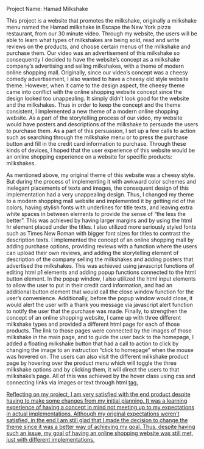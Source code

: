 Project Name: Hamad Milkshake

This project is a website that promotes the milkshake, originally a milkshake menu named the Hamad milkshake in Escape the New York pizza restaurant, from our 30 minute video. Through my website, the users will be able to learn what types of milkshakes are being sold, read and write reviews on the products, and choose certain menus of the milkshake and purchase them. Our video was an advertisement of this milkshake so consequently I decided to have the website’s concept as a milkshake company’s advertising and selling milkshakes, with a theme of modern online shopping mall. Originally, since our video’s concept was a cheesy comedy advertisement, I also wanted to have a cheesy old style website theme. However, when it came to the design aspect, the cheesy theme came into conflict with the online shopping website concept since the design looked too unappealing. It simply didn’t look good for the website and the milkshakes. Thus in order to keep the concept and the theme consistent, I implemented a new theme of a modern online shopping website. As a part of the storytelling process of our video, my website would have posters and descriptions of the milkshake to persuade the users to purchase them. As a part of this persuasion, I set up a few calls to action such as searching through the milkshake menu or to press the purchase button and fill in the credit card information to purchase. Through these kinds of devices, I hoped that the user experience of this website would be an online shopping experience on a website for specific products: milkshakes. 

As mentioned above, my original theme of this website was a cheesy style. But during the process of implementing it with awkward color schemes and inelegant placements of texts and images, the consequent design of this implementation had a very unappealing design. Thus, I changed my theme to a modern shopping mall website and implemented it by getting rid of the colors, having stylish fonts with underlines for title texts, and leaving extra white spaces in between elements to provide the sense of “the less the better”. This was achieved by having larger margins and by using the html hr element placed under the titles. I also utilized more seriously styled fonts such as Times New Roman with bigger font sizes for titles to contrast the description texts. I implemented the concept of an online shopping mall by adding purchase options, providing reviews with a function where the users can upload their own reviews, and adding the storytelling element of description of the company selling the milkshakes and adding posters that advertised the milkshakes. This was achieved using javascript functions of editing html p1 elements and adding popup functions connected to the html button element. In the popup window, I also utilized the html input elements to allow the user to put in their credit card information, and had an additional button element that would call the close window function for the user’s convenience. Additionally, before the popup window would close, it would alert the user with a thank you message via javascript alert function to notify the user that the purchase was made. Finally, to strengthen the concept of an online shopping website, I came up with three different milkshake types and provided a different html page for each of those products. The link to those pages were connected by the images of those milkshake in the main page, and to guide the user back to the homepage, I added a floating milkshake button that had a call to action to click by changing the image to an instruction “click to homepage” when the mouse was hovered on. The users can also visit the different milkshake product page by hovering over the product menu which will toggle the three milkshake options and by clicking them, it will direct the users to that milkshake’s page. All of this was achieved by the hover class using css and connecting links via images or text through html <a href> tag. 
  
Reflecting on my project, I am very satisfied with the end product despite having to make some changes from my initial planning. It was a learning experience of having a concept in mind not meeting up to my expectations in actual implementations. Although my original expectations weren’t satisfied, in the end I am still glad that I made the decision to change the theme since it was a better way of achieving my goal. Thus, despite having such an issue, my goal of having an online shopping website was still met, just with different implementations. 
